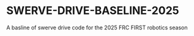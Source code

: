 # SWERVE-DRIVE-BASELINE-2025
 A basline of swerve drive code for the 2025 FRC FIRST robotics season
